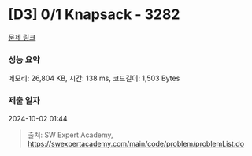 # [D3] 0/1 Knapsack - 3282 

[문제 링크](https://swexpertacademy.com/main/code/problem/problemDetail.do?contestProbId=AWBJAVpqrzQDFAWr) 

### 성능 요약

메모리: 26,804 KB, 시간: 138 ms, 코드길이: 1,503 Bytes

### 제출 일자

2024-10-02 01:44



> 출처: SW Expert Academy, https://swexpertacademy.com/main/code/problem/problemList.do